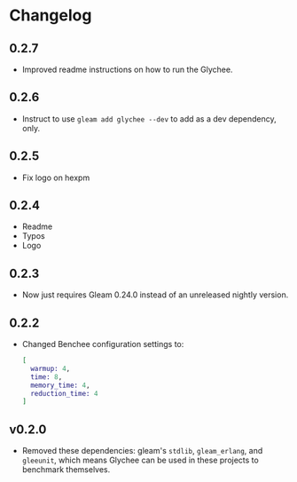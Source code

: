 # Changelog

## 0.2.7

- Improved readme instructions on how to run the Glychee.

## 0.2.6

- Instruct to use `gleam add glychee --dev` to add as a dev dependency, only.

## 0.2.5

- Fix logo on hexpm

## 0.2.4

- Readme
- Typos
- Logo

## 0.2.3

- Now just requires Gleam 0.24.0 instead of an unreleased nightly version.

## 0.2.2

- Changed Benchee configuration settings to:

  ```elixir
  [
    warmup: 4,
    time: 8,
    memory_time: 4,
    reduction_time: 4
  ]
  ```

## v0.2.0

- Removed these dependencies: gleam's `stdlib`, `gleam_erlang`, and `gleeunit`,
  which means Glychee can be used in these projects to benchmark themselves.
